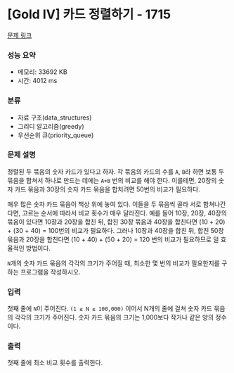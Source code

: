 # [Gold IV] 카드 정렬하기 - 1715 

[문제 링크](https://www.acmicpc.net/problem/1715) 

### 성능 요약

* 메모리: 33692 KB
* 시간: 4012 ms

### 분류

* 자료 구조(data_structures)
* 그리디 알고리즘(greedy)
* 우선순위 큐(priority_queue)

### 문제 설명

정렬된 두 묶음의 숫자 카드가 있다고 하자. 각 묶음의 카드의 수를 `A`, `B`라 하면 보통 두 묶음을 합쳐서 하나로 만드는 데에는 `A+B` 번의 비교를 해야 한다. 이를테면, 20장의 숫자 카드 묶음과 30장의 숫자 카드 묶음을 합치려면 50번의 비교가 필요하다.<p>
매우 많은 숫자 카드 묶음이 책상 위에 놓여 있다. 이들을 두 묶음씩 골라 서로 합쳐나간다면, 고르는 순서에 따라서 비교 횟수가 매우 달라진다. 예를 들어 10장, 20장, 40장의 묶음이 있다면 10장과 20장을 합친 뒤, 합친 30장 묶음과 40장을 합친다면 (10 + 20) + (30 + 40) = 100번의 비교가 필요하다. 그러나 10장과 40장을 합친 뒤, 합친 50장 묶음과 20장을 합친다면 (10 + 40) + (50 + 20) = 120 번의 비교가 필요하므로 덜 효율적인 방법이다.<p>
`N`개의 숫자 카드 묶음의 각각의 크기가 주어질 때, 최소한 몇 번의 비교가 필요한지를 구하는 프로그램을 작성하시오.

### 입력 

첫째 줄에 `N`이 주어진다. `(1 ≤ N ≤ 100,000)` 이어서 N개의 줄에 걸쳐 숫자 카드 묶음의 각각의 크기가 주어진다. 숫자 카드 묶음의 크기는 1,000보다 작거나 같은 양의 정수이다.

### 출력 

첫째 줄에 최소 비교 횟수를 출력한다.

